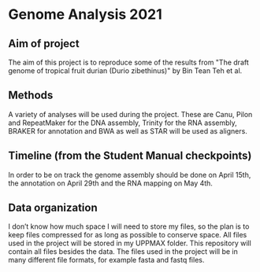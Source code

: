 # Genome Analysis 2021

## Aim of project
The aim of this project is to reproduce some of the results from "The draft genome of tropical fruit durian (Durio zibethinus)" by Bin Tean Teh et al.

## Methods
A variety of analyses will be used during the project. These are Canu, Pilon and RepeatMaker for the DNA assembly, Trinity for the RNA assembly, BRAKER for annotation and BWA as well as STAR will be used as aligners.

## Timeline (from the Student Manual checkpoints)
In order to be on track the genome assembly should be done on April 15th, the annotation on April 29th and the RNA mapping on May 4th.

## Data organization
I don’t know how much space I will need to store my files, so the plan is to keep files compressed for as long as possible to conserve space. All files used in the project will be stored in my UPPMAX folder. This repository will contain all files besides the data. The files used in the project will be in many different file formats, for example fasta and fastq files.
